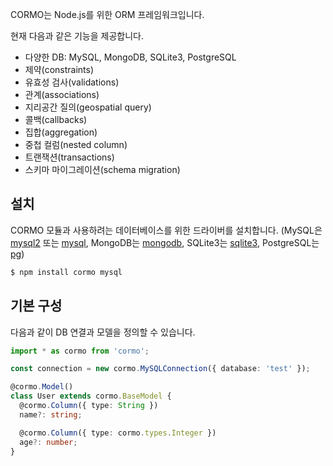 CORMO는 Node.js를 위한 ORM 프레임워크입니다.

현재 다음과 같은 기능을 제공합니다.

* 다양한 DB: MySQL, MongoDB, SQLite3, PostgreSQL
* 제약(constraints)
* 유효성 검사(validations)
* 관계(associations)
* 지리공간 질의(geospatial query)
* 콜백(callbacks)
* 집합(aggregation)
* 중첩 컬럼(nested column)
* 트랜잭션(transactions)
* 스키마 마이그레이션(schema migration)

## 설치

CORMO 모듈과 사용하려는 데이터베이스를 위한 드라이버를 설치합니다.
(MySQL은 [mysql2](https://www.npmjs.com/package/mysql2) 또는 [mysql](https://www.npmjs.com/package/mysql), MongoDB는 [mongodb](https://www.npmjs.com/package/mongodb), SQLite3는 [sqlite3](https://www.npmjs.com/package/sqlite3), PostgreSQL는 [pg](https://www.npmjs.com/package/pg))

```bash
$ npm install cormo mysql
```

## 기본 구성

다음과 같이 DB 연결과 모델을 정의할 수 있습니다.

```typescript
import * as cormo from 'cormo';

const connection = new cormo.MySQLConnection({ database: 'test' });

@cormo.Model()
class User extends cormo.BaseModel {
  @cormo.Column({ type: String })
  name?: string;

  @cormo.Column({ type: cormo.types.Integer })
  age?: number;
}
```
